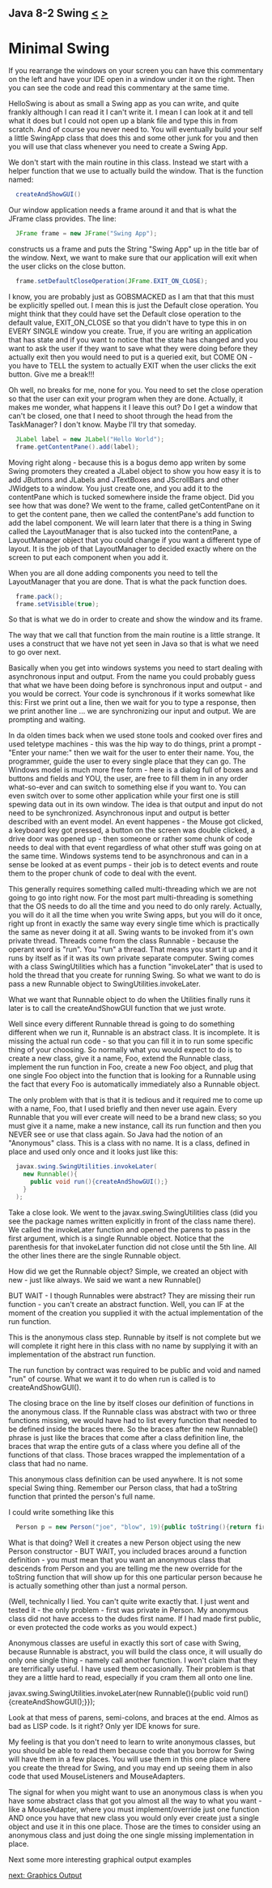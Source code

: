 ## Java 8-2 Swing [&LT;](Java0801.md) [&GT;](Java0803.md)
# Minimal Swing

If you rearrange the windows on your screen you can have this commentary on the left and have your IDE open in a window under it on the right. Then you can see the code and read this commentary at the same time.

HelloSwing is about as small a Swing app as you can write, and quite frankly although I can read it I can't write it. I mean I can look at it and tell what it does but I could not open up a blank file and type this in from scratch. And of course you never need to. You will eventually build your self a little SwingApp class that does this and some other junk for you and then you will use that class whenever you need to create a Swing App.

We don't start with the main routine in this class. Instead we start with a helper function that we use to actually build the window. That is the function named:

```java
  createAndShowGUI()
```

Our window application needs a frame around it and that is what the JFrame class provides. The line:

```java
  JFrame frame = new JFrame("Swing App");
```

constructs us a frame and puts the String "Swing App" up in the title bar of the window. Next, we want to make sure that our application will exit when the user clicks on the close button.

```java
  frame.setDefaultCloseOperation(JFrame.EXIT_ON_CLOSE);
```

I know, you are probably just as GOBSMACKED as I am that that this must be explicitly spelled out. I mean this is just the Default close operation. You might think that they could have set the Default close operation to the default value, EXIT_ON_CLOSE so that you didn't have to type this in on EVERY SINGLE window you create. True, if you are writing an application that has state and if you want to notice that the state has changed and you want to ask the user if they want to save what they were doing before they actually exit then you would need to put is a queried exit, but COME ON - you have to TELL the system to actually EXIT when the user clicks the exit button. Give me a break!!!

Oh well, no breaks for me, none for you. You need to set the close operation so that the user can exit your program when they are done. Actually, it makes me wonder, what happens it I leave this out? Do I get a window that can't be closed, one that I need to shoot through the head from the TaskManager? I don't know. Maybe I'll try that someday.

```java
  JLabel label = new JLabel("Hello World");
  frame.getContentPane().add(label);
```

Moving right along - because this is a bogus demo app writen by some Swing promoters they created a JLabel object to show you how easy it is to add JButtons and JLabels and JTextBoxes and JScrollBars and other JWidgets to a window. You just create one, and you add it to the contentPane which is tucked somewhere inside the frame object. Did you see how that was done? We went to the frame, called getContentPane on it to get the content pane, then we called the contentPane's add function to add the label component. We will learn later that there is a thing in Swing called the LayoutManager that is also tucked into the contentPane, a LayoutManager object that you could change if you want a different type of layout. It is the job of that LayoutManager to decided exactly where on the screen to put each component when you add it.

When you are all done adding components you need to tell the LayoutManager that you are done. That is what the pack function does.

```java
  frame.pack();    
  frame.setVisible(true);
```

So that is what we do in order to create and show the window and its frame.

The way that we call that function from the main routine is a little strange. It uses a construct that we have not yet seen in Java so that is what we need to go over next.

Basically when you get into windows systems you need to start dealing with asynchronous input and output. From the name you could probably guess that what we have been doing before is synchronous input and output - and you would be correct. Your code is synchronous if it works somewhat like this: First we print out a line, then we wait for you to type a response, then we print another line ... we are synchronizing our input and output. We are prompting and waiting. 

In da olden times back when we used stone tools and cooked over fires and used teletype machines - this was the hip way to do things, print a prompt - "Enter your name:" then we wait for the user to enter their name. You, the programmer, guide the user to every single place that they can go. The Windows model is much more free form - here is a dialog full of boxes and buttons and fields and YOU, the user, are free to fill them in in any order what-so-ever and can switch to something else if you want to. You can even switch over to some other application while your first one is still spewing data out in its own window. The idea is that output and input do not need to be synchronized. Asynchronous input and output is better described with an event model. An event happenes - the Mouse got clicked, a keyboard key got pressed, a button on the screen was double clicked, a drive door was opened up - then someone or rather some chunk of code needs to deal with that event regardless of what other stuff was going on at the same time. Windows systems tend to be asynchronous and can in a sense be looked at as event pumps - their job is to detect events and route them to the proper chunk of code to deal with the event.

This generally requires something called multi-threading which we are not going to go into right now. For the most part multi-threading is something that the OS needs to do all the time and you need to do only rarely. Actually, you will do it all the time when you write Swing apps, but you will do it once, right up front in exactly the same way every single time which is practically the same as never doing it at all. Swing wants to be invoked from it's own private thread. Threads come from the class Runnable - because the operant word is "run". You "run" a thread. That means you start it up and it runs by itself as if it was its own private separate computer. Swing comes with a class SwingUtilities which has a function "invokeLater" that is used to hold the thread that you create for running Swing. So what we want to do is pass a new Runnable object to SwingUtilities.invokeLater.

What we want that Runnable object to do when the Utilities finally runs it later is to call the createAndShowGUI function that we just wrote.

Well since every different Runnable thread is going to do something different when we run it, Runnable is an abstract class. It is incomplete. It is missing the actual run code - so that you can fill it in to run some specific thing of your choosing. So normally what you would expect to do is to create a new class, give it a name, Foo, extend the Runnable class, implement the run function in Foo, create a new Foo object, and plug that one single Foo object into the function that is looking for a Runnable using the fact that every Foo is automatically immediately also a Runnable object.

The only problem with that is that it is tedious and it required me to come up with a name, Foo, that I used briefly and then never use again. Every Runnable that you will ever create will need to be a brand new class; so you must give it a name, make a new instance, call its run function and then you NEVER see or use that class again. So Java had the notion of an "Anonymous" class. This is a class with no name. It is a class, defined in place and used only once and it looks just like this:

```java
  javax.swing.SwingUtilities.invokeLater(       
    new Runnable(){
      public void run(){createAndShowGUI();}
    }    
  );
```

Take a close look. We went to the javax.swing.SwingUtilities class (did you see the package names written explicitly in front of the class name there). We called the invokeLater function and opened the parens to pass in the first argument, which is a single Runnable object. Notice that the parenthesis for that invokeLater function did not close until the 5th line. All the other lines there are the single Runnable object.

How did we get the Runnable object? Simple, we created an object with new - just like always. We said we want a new Runnable()

BUT WAIT - I though Runnables were abstract? They are missing their run function - you can't create an abstract function. Well, you can IF at the moment of the creation you supplied it with the actual implementation of the run function.

This is the anonymous class step. Runnable by itself is not complete but we will complete it right here in this class with no name by supplying it with an implementation of the abstract run function.

The run function by contract was required to be public and void and named "run" of course. What we want it to do when run is called is to createAndShowGUI().

The closing brace on the line by itself closes our definition of functions in the anonymous class. If the Runnable class was abstract with two or three functions missing, we would have had to list every function that needed to be defined inside the braces there. So the braces after the new Runnable() phrase is just like the braces that come after a class definition line, the braces that wrap the entire guts of a class where you define all of the functions of that class. Those braces wrapped the implementation of a class that had no name.

This anonymous class definition can be used anywhere. It is not some special Swing thing. Remember our Person class, that had a toString function that printed the person's full name.

I could write something like this

```java
  Person p = new Person("joe", "blow", 19){public toString(){return first;}}
```

What is that doing? Well it creates a new Person object using the new Person constructor - BUT WAIT, you included braces around a function definition - you must mean that you want an anonymous class that descends from Person and you are telling me the new override for the toString function that will show up for this one particular person because he is actually something other than just a normal person.

(Well, technically I lied. You can't quite write exactly that. I just went and tested it - the only problem - first was private in Person. My anonymous class did not have access to the dudes first name. If I had made first public, or even protected the code works as you would expect.)

Anonymous classes are useful in exactly this sort of case with Swing, because Runnable is abstract, you will build the class once, it will usually do only one single thing - namely call another function. I won't claim that they are terrifically useful. I have used them occasionally. Their problem is that they are a little hard to read, especially if you cram them all onto one line.

 javax.swing.SwingUtilities.invokeLater(new Runnable(){public void run(){createAndShowGUI();}});

Look at that mess of parens, semi-colons, and braces at the end. Almos as bad as LISP code. Is it right? Only yer IDE knows for sure.

My feeling is that you don't need to learn to write anonymous classes, but you should be able to read them because code that you borrow for Swing will have them in a few places. You will use them in this one place where you create the thread for Swing, and you may end up seeing them in also code that used MouseListeners and MouseAdapters.

The signal for when you might want to use an anonymous class is when you have some abstract class that got you almost all the way to what you want - like a MouseAdapter, where you must implement/override just one function AND once you have that new class you would only ever create just a single object and use it in this one place. Those are the times to consider using an anonymous class and just doing the one single missing implementation in place.

Next some more interesting graphical output examples

[next: Graphics Output](Java0803.md)
